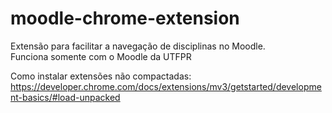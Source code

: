 # moodle-chrome-extension
Extensão para facilitar a navegação de disciplinas no Moodle. \
Funciona somente com o Moodle da UTFPR

Como instalar extensões não compactadas: \
https://developer.chrome.com/docs/extensions/mv3/getstarted/development-basics/#load-unpacked
